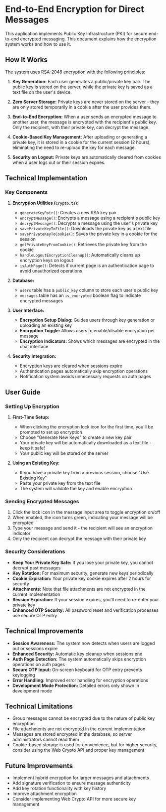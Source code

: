 # End-to-End Encryption for Direct Messages

This application implements Public Key Infrastructure (PKI) for secure end-to-end encrypted messaging. This document explains how the encryption system works and how to use it.

## How It Works

The system uses RSA-2048 encryption with the following principles:

1. **Key Generation:** Each user generates a public/private key pair. The public key is stored on the server, while the private key is saved as a text file on the user's device.

2. **Zero Server Storage:** Private keys are never stored on the server - they are only stored temporarily in a cookie after the user provides them.

3. **End-to-End Encryption:** When a user sends an encrypted message to another user, the message is encrypted with the recipient's public key. Only the recipient, with their private key, can decrypt the message.

4. **Cookie-Based Key Management:** After uploading or generating a private key, it is stored in a cookie for the current session (2 hours), eliminating the need to re-upload the key for each message.

5. **Security on Logout:** Private keys are automatically cleared from cookies when a user logs out or their session expires.

## Technical Implementation

### Key Components

1. **Encryption Utilities (`crypto.ts`):**
   - `generateKeyPair()`: Creates a new RSA key pair
   - `encryptMessage()`: Encrypts a message using a recipient's public key
   - `decryptMessage()`: Decrypts a message using the user's private key
   - `savePrivateKeyToFile()`: Downloads the private key as a text file
   - `savePrivateKeyToCookie()`: Saves the private key in a cookie for the session
   - `getPrivateKeyFromCookie()`: Retrieves the private key from the cookie
   - `handleLogoutEncryptionCleanup()`: Automatically cleans up encryption keys on logout
   - `isAuthPage()`: Detects if current page is an authentication page to avoid unauthorized operations

2. **Database:**
   - `users` table has a `public_key` column to store each user's public key
   - `messages` table has an `is_encrypted` boolean flag to indicate encrypted messages

3. **User Interface:**
   - **Encryption Setup Dialog:** Guides users through key generation or uploading an existing key
   - **Encryption Toggle:** Allows users to enable/disable encryption per message
   - **Encryption Indicators:** Shows which messages are encrypted in the chat interface

4. **Security Integration:**
   - Encryption keys are cleared when sessions expire
   - Authentication pages automatically skip encryption operations
   - Notification system avoids unnecessary requests on auth pages

## User Guide

### Setting Up Encryption

1. **First-Time Setup:**
   - When clicking the encryption lock icon for the first time, you'll be prompted to set up encryption
   - Choose "Generate New Keys" to create a new key pair
   - Your private key will be automatically downloaded as a text file - keep it safe!
   - Your public key will be stored on the server

2. **Using an Existing Key:**
   - If you have a private key from a previous session, choose "Use Existing Key"
   - Paste your private key from the text file
   - The system will validate the key and enable encryption

### Sending Encrypted Messages

1. Click the lock icon in the message input area to toggle encryption on/off
2. When enabled, the icon turns green, indicating your message will be encrypted
3. Type your message and send it - the recipient will see an encryption indicator
4. Only the recipient can decrypt the message with their private key

### Security Considerations

- **Keep Your Private Key Safe:** If you lose your private key, you cannot decrypt past messages
- **Key Rotation:** For maximum security, generate new keys periodically
- **Cookie Expiration:** Your private key cookie expires after 2 hours for security
- **Attachments:** Note that file attachments are not encrypted in the current implementation
- **Session Expiration:** If your session expires, you'll need to re-enter your private key
- **Enhanced OTP Security:** All password reset and verification processes use secure OTP entry

## Technical Improvements

- **Session Awareness:** The system now detects when users are logged out or sessions expire
- **Enhanced Security:** Automatic key cleanup when sessions end
- **Auth Page Detection:** The system automatically skips encryption operations on auth pages
- **Secure OTP Input:** On-screen keyboard for OTP entry prevents keylogging
- **Error Handling:** Improved error handling for encryption operations
- **Development Mode Protection:** Detailed errors only shown in development mode

## Technical Limitations

- Group messages cannot be encrypted due to the nature of public key encryption
- File attachments are not encrypted in the current implementation
- Messages are stored encrypted in the database, so server administrators cannot read them
- Cookie-based storage is used for convenience, but for higher security, consider using the Web Crypto API and proper key management

## Future Improvements

- Implement hybrid encryption for larger messages and attachments
- Add signature verification to ensure message authenticity
- Add key rotation functionality with key history
- Improve attachment encryption 
- Consider implementing Web Crypto API for more secure key management 